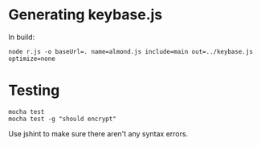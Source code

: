 # Generating keybase.js

In build:

    node r.js -o baseUrl=. name=almond.js include=main out=../keybase.js optimize=none


# Testing

    mocha test
    mocha test -g "should encrypt"

Use jshint to make sure there aren't any syntax errors.

